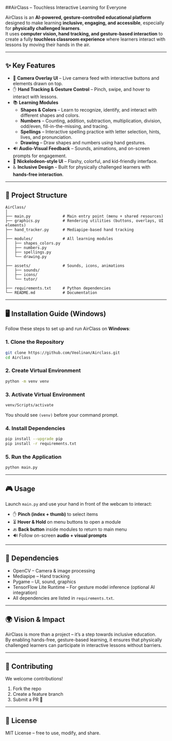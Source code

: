##AirClass – Touchless Interactive Learning for Everyone

AirClass is an **AI-powered, gesture-controlled educational platform** designed to make learning **inclusive, engaging, and accessible**, especially for **physically challenged learners**.  
It uses **computer vision, hand tracking, and gesture-based interaction** to create a fully **touchless classroom experience** where learners interact with lessons by moving their hands in the air.  

---

## ✨ Key Features

- 🎥 **Camera Overlay UI** – Live camera feed with interactive buttons and elements drawn on top.  
- ✋ **Hand Tracking & Gesture Control** – Pinch, swipe, and hover to interact with lessons.  
- 📚 **Learning Modules**
  - **Shapes & Colors** – Learn to recognize, identify, and interact with different shapes and colors.  
  - **Numbers** – Counting, addition, subtraction, multiplication, division, odd/even, fill-in-the-missing, and tracing.  
  - **Spellings** – Interactive spelling practice with letter selection, hints, lives, and pronunciation.  
  - **Drawing** – Draw shapes and numbers using hand gestures.  
- 🔊 **Audio-Visual Feedback** – Sounds, animations, and on-screen prompts for engagement.  
- 🎨 **Nickelodeon-style UI** – Flashy, colorful, and kid-friendly interface.  
- ♿ **Inclusive Design** – Built for physically challenged learners with **hands-free interaction**.  

---

## 📂 Project Structure

```
AirClass/
│
├── main.py              # Main entry point (menu + shared resources)
├── graphics.py          # Rendering utilities (buttons, overlays, UI elements)
├── hand_tracker.py      # Mediapipe-based hand tracking
│
├── modules/             # All learning modules
│   ├── shapes_colors.py
│   ├── numbers.py
│   ├── spellings.py
│   └── drawing.py
│
├── assets/              # Sounds, icons, animations
│   ├── sounds/
│   ├── icons/
│   └── tutor/
│
├── requirements.txt     # Python dependencies
└── README.md            # Documentation
```

---

## 🖥️ Installation Guide (Windows)

Follow these steps to set up and run AirClass on **Windows**:

### 1. Clone the Repository
```bash
git clone https://github.com/Veolinan/Airclass.git
cd Airclass
```

### 2. Create Virtual Environment
```bash
python -m venv venv
```

### 3. Activate Virtual Environment
```bash
venv/Scripts/activate
```
You should see `(venv)` before your command prompt.

### 4. Install Dependencies
```bash
pip install --upgrade pip
pip install -r requirements.txt
```

### 5. Run the Application
```bash
python main.py
```

---

## 🎮 Usage

Launch `main.py` and use your hand in front of the webcam to interact:

- ✋ **Pinch (index + thumb)** to select items  
- ⏳ **Hover & Hold** on menu buttons to open a module  
- 🔙 **Back button** inside modules to return to main menu  
- 🔊 Follow on-screen **audio + visual prompts**  

---

## 🔧 Dependencies

- OpenCV – Camera & image processing  
- Mediapipe – Hand tracking  
- Pygame – UI, sound, graphics  
- TensorFlow Lite Runtime – For gesture model inference (optional AI integration)  
- All dependencies are listed in `requirements.txt`.  

---

## 🌍 Vision & Impact

AirClass is more than a project – it’s a step towards inclusive education.  
By enabling hands-free, gesture-based learning, it ensures that physically challenged learners can participate in interactive lessons without barriers.  

---

## 🤝 Contributing

We welcome contributions!

1. Fork the repo  
2. Create a feature branch  
3. Submit a PR 🚀  

---

## 📜 License

MIT License – free to use, modify, and share.  
